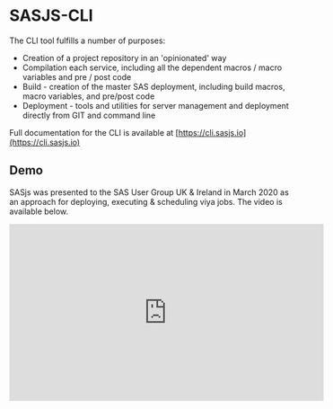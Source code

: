 SASJS-CLI
====================

The CLI tool fulfills a number of purposes:

* Creation of a project repository in an 'opinionated' way
* Compilation each service, including all the dependent macros / macro variables and pre / post code
* Build - creation of the master SAS deployment, including build macros, macro variables, and pre/post code
* Deployment - tools and utilities for server management and deployment directly from GIT and command line

Full documentation for the CLI is available at [https://cli.sasjs.io](https://cli.sasjs.io)

Demo
---------------------

SASjs was presented to the SAS User Group UK & Ireland in March 2020 as an approach for deploying, executing & scheduling viya jobs.  The video is available below.

<iframe width="560" height="315" src="https://www.youtube.com/embed/ZhYWBm6zjek?start=73" frameborder="0" allow="accelerometer; autoplay; encrypted-media; gyroscope; picture-in-picture" allowfullscreen></iframe>


<meta name="description" content="SASjs CLI tips and documentation for building SAS Applications on SAS 9 and Viya ">